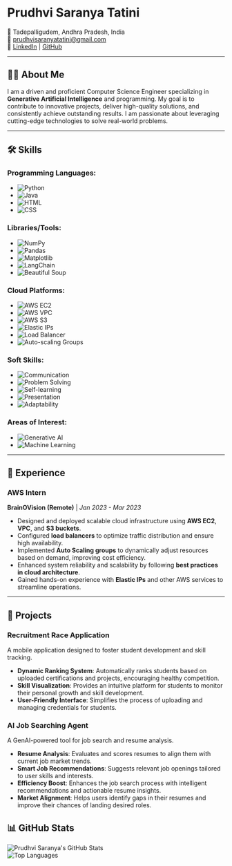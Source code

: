 # Prudhvi Saranya Tatini

📍 Tadepalligudem, Andhra Pradesh, India   
📧 [prudhvisaranyatatini@gmail.com](mailto:prudhvisaranyatatini@gmail.com)  
🔗 [LinkedIn](https://linkedin.com/in/PrudhviSaranya) | [GitHub](https://github.com/PrudhviSaranya)

---

## 👩‍💻 About Me

I am a driven and proficient Computer Science Engineer specializing in **Generative Artificial Intelligence** and programming. My goal is to contribute to innovative projects, deliver high-quality solutions, and consistently achieve outstanding results. I am passionate about leveraging cutting-edge technologies to solve real-world problems.

---
<!-- 
## 🎓 Education

**Bachelors in Computer Science and Engineering (Artificial Intelligence)**  
Sri Vasavi Engineering College (SVEC) | 2022 - Present  
- **CGPA**: 8.95  
- **Relevant Coursework**:  
  - Applied Machine Learning  
  - Natural Language Processing  
  - Artificial Intelligence  
  - Web Application Development  
  - Object-Oriented Programming  
  - Optimization Techniques  
  - Data Structures and Algorithms  

**Major in Mathematics, Physics, and Chemistry**  
Bharatiya Vidya Bhavan | 2020 - 2022  
- **Score**: 93%  

**Matriculation**  
Bharatiya Vidya Bhavan | 2019 - 2020  
- **Board**: Central Board for Secondary Education (CBSE)  
- **Score**: 84%  

--- -->
## 🛠️ Skills

### Programming Languages:
- ![Python](https://img.shields.io/badge/-Python-3776AB?logo=python&logoColor=white)  
- ![Java](https://img.shields.io/badge/-Java-007396?logo=java&logoColor=white)  
- ![HTML](https://img.shields.io/badge/-HTML5-E34F26?logo=html5&logoColor=white)  
- ![CSS](https://img.shields.io/badge/-CSS3-1572B6?logo=css3&logoColor=white)  

### Libraries/Tools:
- ![NumPy](https://img.shields.io/badge/-NumPy-013243?logo=numpy&logoColor=white)  
- ![Pandas](https://img.shields.io/badge/-Pandas-150458?logo=pandas&logoColor=white)  
- ![Matplotlib](https://img.shields.io/badge/-Matplotlib-11557C?logo=python&logoColor=white)  
- ![LangChain](https://img.shields.io/badge/-LangChain-FF6F00?logo=chain&logoColor=white)  
- ![Beautiful Soup](https://img.shields.io/badge/-Beautiful%20Soup-4B8BBE?logo=python&logoColor=white)  

### Cloud Platforms:
- ![AWS EC2](https://img.shields.io/badge/-AWS%20EC2-FF9900?logo=amazon-aws&logoColor=white)  
- ![AWS VPC](https://img.shields.io/badge/-AWS%20VPC-FF9900?logo=amazon-aws&logoColor=white)  
- ![AWS S3](https://img.shields.io/badge/-AWS%20S3-569A31?logo=amazon-s3&logoColor=white)  
- ![Elastic IPs](https://img.shields.io/badge/-Elastic%20IPs-FF9900?logo=amazon-aws&logoColor=white)  
- ![Load Balancer](https://img.shields.io/badge/-Load%20Balancer-FF9900?logo=amazon-aws&logoColor=white)  
- ![Auto-scaling Groups](https://img.shields.io/badge/-Auto--scaling%20Groups-FF9900?logo=amazon-aws&logoColor=white)  

### Soft Skills:
- ![Communication](https://img.shields.io/badge/-Communication-0078D4?logo=messenger&logoColor=white)  
- ![Problem Solving](https://img.shields.io/badge/-Problem%20Solving-FF6F00?logo=lightbulb&logoColor=white)  
- ![Self-learning](https://img.shields.io/badge/-Self--learning-4CAF50?logo=book&logoColor=white)  
- ![Presentation](https://img.shields.io/badge/-Presentation-FF4081?logo=google-slides&logoColor=white)  
- ![Adaptability](https://img.shields.io/badge/-Adaptability-FFC107?logo=rocket&logoColor=white)  

### Areas of Interest:
- ![Generative AI](https://img.shields.io/badge/-Generative%20AI-8E44AD?logo=artstation&logoColor=white)  
- ![Machine Learning](https://img.shields.io/badge/-Machine%20Learning-27AE60?logo=tensorflow&logoColor=white)  
---
## 💼 Experience

### **AWS Intern**  
**BrainOVision (Remote)** | *Jan 2023 - Mar 2023*  
- Designed and deployed scalable cloud infrastructure using **AWS EC2**, **VPC**, and **S3 buckets**.  
- Configured **load balancers** to optimize traffic distribution and ensure high availability.  
- Implemented **Auto Scaling groups** to dynamically adjust resources based on demand, improving cost efficiency.  
- Enhanced system reliability and scalability by following **best practices in cloud architecture**.  
- Gained hands-on experience with **Elastic IPs** and other AWS services to streamline operations.  

---

## 🚀 Projects

### **Recruitment Race Application**  
A mobile application designed to foster student development and skill tracking.  
- **Dynamic Ranking System**: Automatically ranks students based on uploaded certifications and projects, encouraging healthy competition.  
- **Skill Visualization**: Provides an intuitive platform for students to monitor their personal growth and skill development.  
- **User-Friendly Interface**: Simplifies the process of uploading and managing credentials for students.  

### **AI Job Searching Agent**  
A GenAI-powered tool for job search and resume analysis.  
- **Resume Analysis**: Evaluates and scores resumes to align them with current job market trends.  
- **Smart Job Recommendations**: Suggests relevant job openings tailored to user skills and interests.  
- **Efficiency Boost**: Enhances the job search process with intelligent recommendations and actionable resume insights.  
- **Market Alignment**: Helps users identify gaps in their resumes and improve their chances of landing desired roles.  

<!-- ## 🏆 Awards

- **3rd Place** in the BrainOVision Hackathon, outperforming 50+ teams in a competitive event centered on innovative solutions using AWS technologies.  

--- -->
<!-- 
## 🧑‍🤝‍🧑 Leadership

- **Event Coordinator**, Tech Euphoria 2K25 Fest – Sri Vasavi Engineering College (SVEC)  
  Played a key role in organizing one of the largest college technical fests by managing logistics, coordinating with multiple teams, and ensuring smooth execution of events. Contributed to ideation, planning, and real-time problem-solving during the fest.  

---

## 🎉 Extracurricular Activities

- Active member of **Gen AI wing**, Google Developer Groups (2024).  
- Member of **Club Affairs wing**, Microsoft Learn Student Club. -->

## 📊 GitHub Stats

![Prudhvi Saranya's GitHub Stats](https://github-readme-stats.vercel.app/api?username=PrudhviSaranya&show_icons=true&theme=radical)  
![Top Languages](https://github-readme-stats.vercel.app/api/top-langs/?username=PrudhviSaranya&layout=compact&theme=radical)
